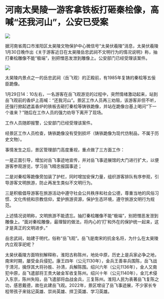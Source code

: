 # 河南太昊陵一游客拿铁板打砸秦桧像，高喊“还我河山”，公安已受案

![](https://inews.gtimg.com/newsapp_bt/0/15635423952/1000)

据河南省周口市淮阳区太昊陵文物保护中心微信号“太昊伏羲陵”消息，太昊伏羲陵1月30日晚作出《关于游客近日在太昊陵岳忠武祠不文明行为的情况说明》称，抽打秦桧雕像不能“极端”，别把憎恶发泄到雕像上。公安部门已经受理该案件。

![](https://inews.gtimg.com/newsapp_bt/0/15635423990/1000)

太昊陵内景点之一的岳忠武祠（岳飞观）的正殿前，有1985年复铸的秦桧等五佞臣跪像。

1月29日14：10左右，一名游客在岳飞观游览的过程中，突然情绪激动起来，站到岳飞观前的香炉上高喊：“还我河山”。景区工作人员再三劝阻，该游客非但不听，还强行掀起遮盖香炉的铁板去砸打秦桧等铸铁跪像，并站在跪像台基上喝问“下一个谁来？”随后在工作人员的强力劝导下离开了现场。

工作人员随即报警，公安部门已经受理该案件。

经景区工作人员检查，铸铁跪像没有受到损坏（铸铁跪像为现代仿制品，不属于历史文物）。

事情发生之后，景区管理部门高度重视，重点做了三方面工作：

一是正面引导，增加对岳飞事迹地宣传，并对岳飞事迹展馆的大门进行扩大，以便游客参观游览，学习岳飞精忠报国事迹；

二是对秦桧等跪像旁加装了护栏，同时增加安保力量，组织游客排队有序参观，引导游客文明旅游，防止再发生类似不文明行为。

三是积极倡导游客在旅游活动中遵守社会公共秩序和社会公德，尊重当地的风俗习惯、文化传统和宗教信仰，爱护旅游资源，保护生态环境，遵守旅游文明行为规范。

上述情况说明称，文明旅游不能遗忘。抽打秦桧雕像不能“极端”，别把憎恶发泄到雕像上。“面对秦桧雕像，最理智的做法，将内心的‘打’和外在的保护统一起来，这才是真正的文明进步。”

岳忠武祠，始建于明代，俗称“岳飞观”。岳飞是南宋的抗金名将，为什么在太昊陵内立观享祀呢？

太昊伏羲陵方面特别解释称，淮阳古称陈州，地处中原，历史上是兵家必争之地，南宋时期，屡受金兵侵犯。康王四年（公元1130年），金兵王善率兵围陈，岳飞战于清河，擒俘其大将孙胜、孙清，兵解陈围。绍兴六年（公元1136年），金人又南犯中原，岳飞遣部将王贵大破金军收复陈州。绍兴十年（公元1140年），金兀术侵入东京，陈州失陷，岳飞遣部将血战金兵，三复陈州。淮阳人民为表著岳飞复陈之功，感恩戴德，故在此建岳飞观。2022年，景区增设了岳飞事迹展，不少家长专程带孩子来铭记英雄、崇尚英雄、捍卫英雄、学习英雄。

